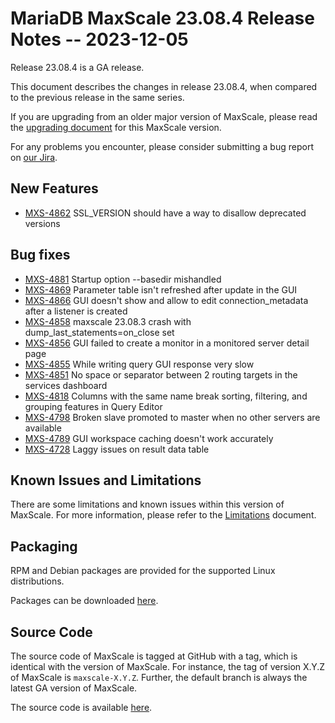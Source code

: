 # MariaDB MaxScale 23.08.4 Release Notes -- 2023-12-05

Release 23.08.4 is a GA release.

This document describes the changes in release 23.08.4, when compared to the
previous release in the same series.

If you are upgrading from an older major version of MaxScale, please read the
[upgrading document](../Upgrading/Upgrading-To-MaxScale-23.08.md) for
this MaxScale version.

For any problems you encounter, please consider submitting a bug
report on [our Jira](https://jira.mariadb.org/projects/MXS).

## New Features

* [MXS-4862](https://jira.mariadb.org/browse/MXS-4862) SSL_VERSION should have a way to disallow deprecated versions

## Bug fixes

* [MXS-4881](https://jira.mariadb.org/browse/MXS-4881) Startup option --basedir mishandled
* [MXS-4869](https://jira.mariadb.org/browse/MXS-4869) Parameter table isn't refreshed after update in the GUI
* [MXS-4866](https://jira.mariadb.org/browse/MXS-4866) GUI doesn't show and allow to edit connection_metadata  after a listener is created
* [MXS-4858](https://jira.mariadb.org/browse/MXS-4858) maxscale 23.08.3 crash with dump_last_statements=on_close set
* [MXS-4856](https://jira.mariadb.org/browse/MXS-4856) GUI failed to create a monitor in a monitored server detail page
* [MXS-4855](https://jira.mariadb.org/browse/MXS-4855) While writing query GUI response very slow
* [MXS-4851](https://jira.mariadb.org/browse/MXS-4851) No space or separator between 2 routing targets in the services dashboard
* [MXS-4818](https://jira.mariadb.org/browse/MXS-4818) Columns with the same name break sorting, filtering, and grouping features in Query Editor
* [MXS-4798](https://jira.mariadb.org/browse/MXS-4798) Broken slave promoted to master when no other servers are available
* [MXS-4789](https://jira.mariadb.org/browse/MXS-4789) GUI workspace caching doesn't work accurately
* [MXS-4728](https://jira.mariadb.org/browse/MXS-4728) Laggy issues on result data table

## Known Issues and Limitations

There are some limitations and known issues within this version of MaxScale.
For more information, please refer to the [Limitations](../About/Limitations.md) document.

## Packaging

RPM and Debian packages are provided for the supported Linux distributions.

Packages can be downloaded [here](https://mariadb.com/downloads/#mariadb_platform-mariadb_maxscale).

## Source Code

The source code of MaxScale is tagged at GitHub with a tag, which is identical
with the version of MaxScale. For instance, the tag of version X.Y.Z of MaxScale
is `maxscale-X.Y.Z`. Further, the default branch is always the latest GA version
of MaxScale.

The source code is available [here](https://github.com/mariadb-corporation/MaxScale).
